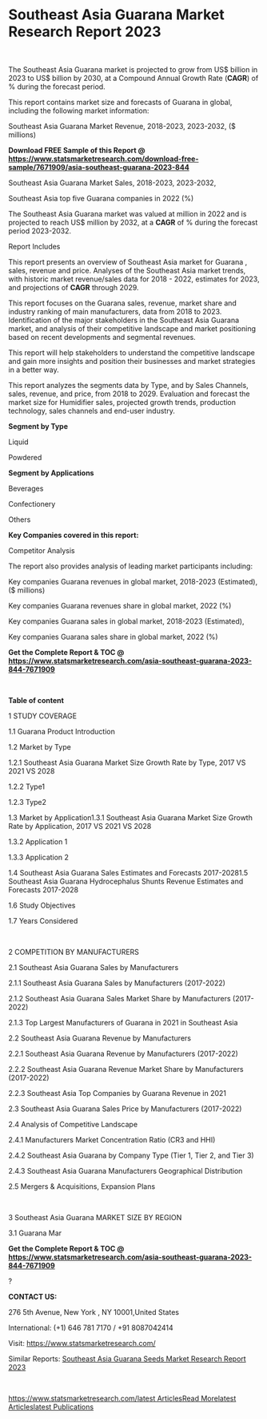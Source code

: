<h1>Southeast Asia Guarana Market Research Report 2023</h1><br/><p>The Southeast Asia Guarana market is projected to grow from US$ billion in 2023 to US$ billion by 2030, at a Compound Annual Growth Rate (<strong>CAGR</strong>) of % during the forecast period.</p>
 
 
 
 <p>This report contains market size and forecasts of Guarana in global, including the following market information:</p>
 
 
 
 <p>Southeast Asia Guarana Market Revenue, 2018-2023, 2023-2032, ($ millions)</p>
 
 
 
 <p><strong>Download FREE Sample of this Report @ <a href="https://www.statsmarketresearch.com/download-free-sample/7671909/asia-southeast-guarana-2023-844">https://www.statsmarketresearch.com/download-free-sample/7671909/asia-southeast-guarana-2023-844</a></strong></p>
 
 
 
 <p>Southeast Asia Guarana Market Sales, 2018-2023, 2023-2032,</p>
 
 
 
 <p>Southeast Asia top five Guarana companies in 2022 (%)</p>
 
 
 
 <p>The Southeast Asia Guarana market was valued at million in 2022 and is projected to reach US$ million by 2032, at a <strong>CAGR</strong> of % during the forecast period 2023-2032.</p>
 
 
 
 <p>Report Includes</p>
 
 
 
 <p>This report presents an overview of Southeast Asia market for Guarana , sales, revenue and price. Analyses of the Southeast Asia market trends, with historic market revenue/sales data for 2018 - 2022, estimates for 2023, and projections of <strong>CAGR</strong> through 2029.</p>
 
 
 
 <p>This report focuses on the Guarana sales, revenue, market share and industry ranking of main manufacturers, data from 2018 to 2023. Identification of the major stakeholders in the Southeast Asia Guarana market, and analysis of their competitive landscape and market positioning based on recent developments and segmental revenues.</p>
 
 
 
 <p>This report will help stakeholders to understand the competitive landscape and gain more insights and position their businesses and market strategies in a better way.</p>
 
 
 
 <p>This report analyzes the segments data by Type, and by Sales Channels, sales, revenue, and price, from 2018 to 2029. Evaluation and forecast the market size for Humidifier sales, projected growth trends, production technology, sales channels and end-user industry.</p>
 
 
 
 <p><strong>Segment by Type</strong></p>
 
 
 
 <p>Liquid</p>
 
 
 
 <p>Powdered</p>
 
 
 
 <p><strong>Segment <strong><strong>by Applications</strong></strong></strong></p>
 
 
 
 <p>Beverages</p>
 
 
 
 <p>Confectionery</p>
 
 
 
 <p>Others</p>
 
 
 
 <p><strong>Key Companies covered in this report:</strong></p>
 
 
 
 <p>Competitor Analysis</p>
 
 
 
 <p>The report also provides analysis of leading market participants including:</p>
 
 
 
 <p>Key companies Guarana revenues in global market, 2018-2023 (Estimated), ($ millions)</p>
 
 
 
 <p>Key companies Guarana revenues share in global market, 2022 (%)</p>
 
 
 
 <p>Key companies Guarana sales in global market, 2018-2023 (Estimated),</p>
 
 
 
 <p>Key companies Guarana sales share in global market, 2022 (%)</p>
 
 
 
 <div><b>Get the Complete Report & TOC @ <a href="https://www.statsmarketresearch.com/asia-southeast-guarana-2023-844-7671909">https://www.statsmarketresearch.com/asia-southeast-guarana-2023-844-7671909</a></b></div>
 
 
 
 <p><br />
 
 <b>Table of content</b></p>
 
 
 
 <p>1 STUDY COVERAGE<br />
 
 1.1 Guarana Product Introduction<br />
 
 1.2 Market by Type<br />
 
 1.2.1 Southeast Asia Guarana Market Size Growth Rate by Type, 2017 VS 2021 VS 2028<br />
 
 1.2.2 Type1<br />
 
 1.2.3 Type2<br />
 
 1.3 Market by Application1.3.1 Southeast Asia Guarana Market Size Growth Rate by Application, 2017 VS 2021 VS 2028<br />
 
 1.3.2 Application 1<br />
 
 1.3.3 Application 2<br />
 
 1.4 Southeast Asia Guarana Sales Estimates and Forecasts 2017-20281.5 Southeast Asia Guarana Hydrocephalus Shunts Revenue Estimates and Forecasts 2017-2028<br />
 
 1.6 Study Objectives<br />
 
 1.7 Years Considered<br />
 
 <br />
 
 2 COMPETITION BY MANUFACTURERS<br />
 
 2.1 Southeast Asia Guarana Sales by Manufacturers<br />
 
 2.1.1 Southeast Asia Guarana Sales by Manufacturers (2017-2022)<br />
 
 2.1.2 Southeast Asia Guarana Sales Market Share by Manufacturers (2017-2022)<br />
 
 2.1.3 Top Largest Manufacturers of Guarana in 2021 in Southeast Asia<br />
 
 2.2 Southeast Asia Guarana Revenue by Manufacturers<br />
 
 2.2.1 Southeast Asia Guarana Revenue by Manufacturers (2017-2022)<br />
 
 2.2.2 Southeast Asia Guarana Revenue Market Share by Manufacturers (2017-2022)<br />
 
 2.2.3 Southeast Asia Top Companies by Guarana Revenue in 2021<br />
 
 2.3 Southeast Asia Guarana Sales Price by Manufacturers (2017-2022)<br />
 
 2.4 Analysis of Competitive Landscape<br />
 
 2.4.1 Manufacturers Market Concentration Ratio (CR3 and HHI)<br />
 
 2.4.2 Southeast Asia Guarana by Company Type (Tier 1, Tier 2, and Tier 3)<br />
 
 2.4.3 Southeast Asia Guarana Manufacturers Geographical Distribution<br />
 
 2.5 Mergers & Acquisitions, Expansion Plans<br />
 
 <br />
 
 3 Southeast Asia Guarana MARKET SIZE BY REGION<br />
 
 3.1 Guarana Mar</p>
 
 
 
 <div><b>Get the Complete Report & TOC @ <a href="https://www.statsmarketresearch.com/asia-southeast-guarana-2023-844-7671909">https://www.statsmarketresearch.com/asia-southeast-guarana-2023-844-7671909</a></b></div>
 
 
 
 <p>? </p>
 
 
 
 <p><b>CONTACT US:</b><br />
 
 276 5th Avenue, New York , NY 10001,United States<br />
 
 International: (+1) 646 781 7170 / +91 8087042414<br />
 
 Visit: <a href="https://www.statsmarketresearch.com/">https://www.statsmarketresearch.com/</a><br />
 
 Similar Reports: <a href="https://www.statsmarketresearch.com/asia-southeast-guarana-2023-844-7671909">Southeast Asia Guarana Seeds Market Research Report 2023</a><br />
 
 <br />
 
 <a href="https://gyeongbokgung.com">https://www.statsmarketresearch.com/</a><a href="https://hallyeomaritime.com">latest Articles</a><a href="https://jingwansa.com">Read More</a><a href="https://nguoiviet.jp/">latest Articles</a><a href="https://www.intelmarketresearch.com/">latest Publications</a></p>